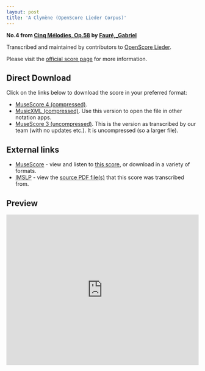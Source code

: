 ```yaml
---
layout: post
title: 'A Clymène (OpenScore Lieder Corpus)'
---
```


__No.4 from [Cinq Mélodies, Op.58](https://fourscoreandmore.org/openscore/lieder/Faur%C3%A9%2C_Gabriel/Cinq_M%C3%A9lodies%2C_Op.58/) by [Fauré,_Gabriel](https://fourscoreandmore.org/openscore/lieder/Faur%C3%A9%2C_Gabriel)__

Transcribed and maintained by contributors to [OpenScore Lieder].

Please visit the [official score page] for more information.

[official score page]: https://musescore.com/openscore-lieder-corpus/scores/5612951
[OpenScore Lieder]: https://musescore.com/openscore-lieder-corpus

## Direct Download

Click on the links below to download the score in your preferred format:
- [MuseScore 4 (compressed)](https://fourscoreandmore.org/openscore/lieder/Faur%C3%A9%2C_Gabriel/Cinq_M%C3%A9lodies%2C_Op.58/4_A_Clym%C3%A8ne.mscz).
- [MusicXML (compressed)](https://fourscoreandmore.org/openscore/lieder/Faur%C3%A9%2C_Gabriel/Cinq_M%C3%A9lodies%2C_Op.58/4_A_Clym%C3%A8ne.mxl). Use this version to open the file in other notation apps.
- [MuseScore 3 (uncompressed)](https://raw.githubusercontent.com/OpenScore/Lieder/refs/heads/main/scores/Faur%C3%A9%2C_Gabriel/Cinq_M%C3%A9lodies%2C_Op.58/4_A_Clym%C3%A8ne/lc5612951.mscx). This is the version as transcribed by our team (with no updates etc.). It is uncompressed (so a larger file).

## External links

- [MuseScore] - view and listen to [this score][MuseScore], or download in a variety of formats.
- [IMSLP] - view the [source PDF file(s)][IMSLP] that this score was transcribed from.

[MuseScore]: https://musescore.com/score/5612951
[IMSLP]: https://imslp.org/wiki/Special:ReverseLookup/24127

## Preview

<iframe width="100%" height="394" src="https://musescore.com/openscore-lieder-corpus/scores/5612951/embed" frameborder="0" allowfullscreen allow="autoplay; fullscreen"></iframe>
